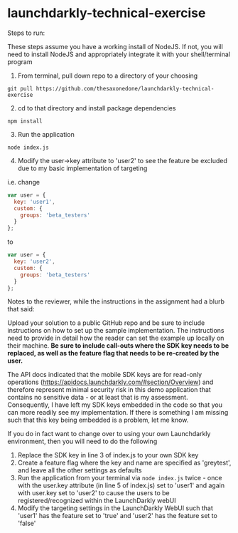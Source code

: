 # launchdarkly-technical-exercise
Steps to run:

These steps assume you have a working install of NodeJS.   If not, you will need to install NodeJS and appropriately integrate it with your shell/terminal program

1.   From terminal, pull down repo to a directory of your choosing
```console
git pull https://github.com/thesaxonedone/launchdarkly-technical-exercise
```   
2.  cd to that directory and install package dependencies
```console
npm install
```   
3.  Run the application
```console
node index.js
```
4.  Modify the user->key attribute to 'user2' to see the feature be excluded due to my basic implementation of targeting

i.e. change
```javascript 
var user = {
  key: 'user1',
  custom: {
    groups: 'beta_testers'
  }
};
```
to
```javascript
var user = {
  key: 'user2',
  custom: {
    groups: 'beta_testers'
  }
};
```

Notes to the reviewer, while the instructions in the assignment had a blurb that said:

Upload your solution to a public GitHub repo and be sure to include instructions on how to set up the 
sample implementation. The instructions need to provide in detail how the reader can set the example 
up locally on their machine. **Be sure to include call-outs where the SDK key needs to be replaced, 
as well as the feature flag that needs to be re-created by the user.**

The API docs indicated that the mobile SDK keys are for read-only operations (https://apidocs.launchdarkly.com/#section/Overview)
and therefore represent minimal security risk in this demo application that contains no sensitive data - or at least that is my
assessment.  Consequently, I have left my SDK keys embedded in the code so that you can more readily see my implementation.  If there is something I am missing such that this key being embedded is a problem, let me know.

If you do in fact want to change over to using your own Launchdarkly environment, then you will need to do the following
1.  Replace the SDK key in line 3 of index.js to your own SDK key
2.  Create a feature flag where the key and name are specified as 'greytest', and leave all the other settings as defaults
3.  Run the application from your terminal via ```node index.js``` twice - once with the user.key attribute (in line 5 of index.js) set to 'user1' and again 
with user.key set to 'user2' to cause the users to be registered/recognized within the LaunchDarkly webUI
4.  Modify the targeting settings in the LaunchDarkly WebUI such that 'user1' has the feature set to 'true' and 'user2' has the feature set to 'false'


